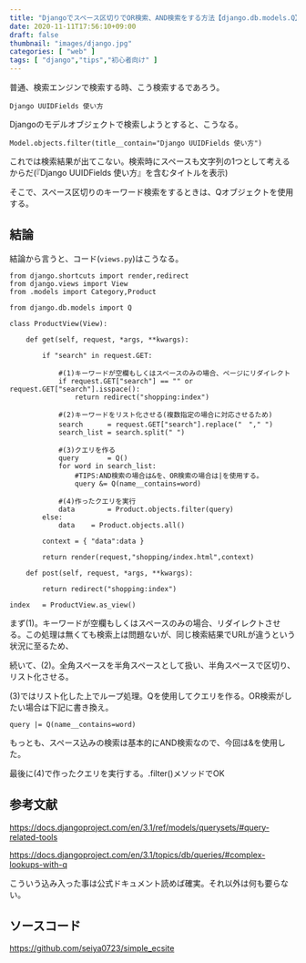 ```yaml
---
title: "Djangoでスペース区切りでOR検索、AND検索をする方法【django.db.models.Q】"
date: 2020-11-11T17:56:10+09:00
draft: false
thumbnail: "images/django.jpg"
categories: [ "web" ]
tags: [ "django","tips","初心者向け" ]
---
```


普通、検索エンジンで検索する時、こう検索するであろう。

    Django UUIDFields 使い方

Djangoのモデルオブジェクトで検索しようとすると、こうなる。

    Model.objects.filter(title__contain="Django UUIDFields 使い方")

これでは検索結果が出てこない。検索時にスペースも文字列の1つとして考えるからだ(『Django UUIDFields 使い方』を含むタイトルを表示)

そこで、スペース区切りのキーワード検索をするときは、Qオブジェクトを使用する。

## 結論

結論から言うと、コード(`views.py`)はこうなる。

    from django.shortcuts import render,redirect
    from django.views import View
    from .models import Category,Product
    
    from django.db.models import Q
    
    class ProductView(View):
    
        def get(self, request, *args, **kwargs):
            
            if "search" in request.GET:
    
                #(1)キーワードが空欄もしくはスペースのみの場合、ページにリダイレクト
                if request.GET["search"] == "" or request.GET["search"].isspace():
                    return redirect("shopping:index")
    
                #(2)キーワードをリスト化させる(複数指定の場合に対応させるため)
                search      = request.GET["search"].replace("　"," ")
                search_list = search.split(" ")
    
                #(3)クエリを作る
                query       = Q()
                for word in search_list:
                    #TIPS:AND検索の場合は&を、OR検索の場合は|を使用する。
                    query &= Q(name__contains=word)
    
                #(4)作ったクエリを実行
                data        = Product.objects.filter(query)
            else:
                data    = Product.objects.all()
    
            context = { "data":data }
    
            return render(request,"shopping/index.html",context)
    
        def post(self, request, *args, **kwargs):
            
            return redirect("shopping:index")
       
    index   = ProductView.as_view()


まず(1)。キーワードが空欄もしくはスペースのみの場合、リダイレクトさせる。この処理は無くても検索上は問題ないが、同じ検索結果でURLが違うという状況に至るため、

続いて、(2)。全角スペースを半角スペースとして扱い、半角スペースで区切り、リスト化させる。

(3)ではリスト化した上でループ処理。Qを使用してクエリを作る。OR検索がしたい場合は下記に書き換え。
    
    query |= Q(name__contains=word)
    
もっとも、スペース込みの検索は基本的にAND検索なので、今回は&を使用した。

最後に(4)で作ったクエリを実行する。.filter()メソッドでOK

## 参考文献

https://docs.djangoproject.com/en/3.1/ref/models/querysets/#query-related-tools

https://docs.djangoproject.com/en/3.1/topics/db/queries/#complex-lookups-with-q

こういう込み入った事は公式ドキュメント読めば確実。それ以外は何も要らない。

## ソースコード

https://github.com/seiya0723/simple_ecsite
